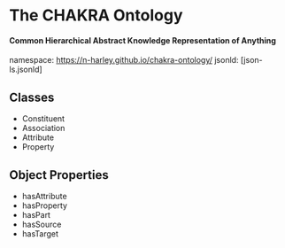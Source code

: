 # The CHAKRA Ontology

#### Common Hierarchical Abstract Knowledge Representation of Anything

namespace: https://n-harley.github.io/chakra-ontology/
jsonld: [json-ls.jsonld]

## Classes

- Constituent
- Association
- Attribute
- Property

## Object Properties

- hasAttribute
- hasProperty
- hasPart
- hasSource
- hasTarget
